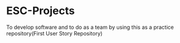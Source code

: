 # ESC-Projects
To develop software and to do as a team by using this as a practice repository(First User Story Repository)
